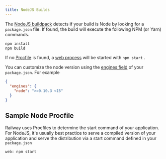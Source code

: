 ```yaml
---
title: NodeJS Builds
---
```


The [NodeJS buildpack](https://github.com/heroku/nodejs-npm-buildpack) detects
if your build is Node by looking for a `package.json` file. If found, the build
will execute the following NPM (or Yarn) commands.

```bash
npm install
npm build
```

If no [Procfile](/deploy/builds#procfile) is found,
a [web process](/deploy/builds#web-process) will be started with `npm start`
.

You can customize the node version using the [engines field](https://docs.npmjs.com/cli/v7/configuring-npm/package-json#engines) of your `package.json`. For example

```json
{
  "engines": {
    "node": ">=0.10.3 <15"
  }
}
```

## Sample Node Procfile

Railway uses Procfiles to determine the start command of your application. For NodeJS, it's usually best practice to serve a compiled version of your application and serve the distribution via a start command defined in your `package.json`

```
web: npm start
```